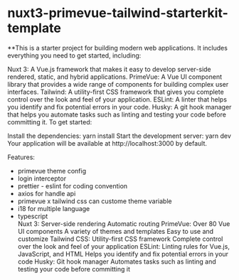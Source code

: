 # nuxt3-primevue-tailwind-starterkit-template
**This is a starter project for building modern web applications. It includes everything you need to get started, including:

Nuxt 3: A Vue.js framework that makes it easy to develop server-side rendered, static, and hybrid applications.
PrimeVue: A Vue UI component library that provides a wide range of components for building complex user interfaces.
Tailwind: A utility-first CSS framework that gives you complete control over the look and feel of your application.
ESLint: A linter that helps you identify and fix potential errors in your code.
Husky: A git hook manager that helps you automate tasks such as linting and testing your code before committing it.
To get started:

Install the dependencies: yarn install
Start the development server: yarn dev
Your application will be available at http://localhost:3000 by default.

Features:
- primevue theme config
- login interceptor
- prettier - eslint for coding convention
- axios for handle api
- primevue x tailwind css can custome theme variable
- i18 for multiple language
- typescript  
Nuxt 3:
Server-side rendering
Automatic routing
PrimeVue:
Over 80 Vue UI components
A variety of themes and templates
Easy to use and customize
Tailwind CSS:
Utility-first CSS framework
Complete control over the look and feel of your application
ESLint:
Linting rules for Vue.js, JavaScript, and HTML
Helps you identify and fix potential errors in your code
Husky:
Git hook manager
Automates tasks such as linting and testing your code before committing it

